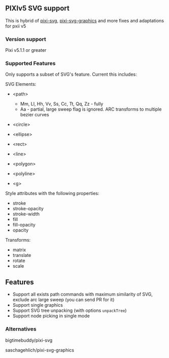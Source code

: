 ## PIXIv5 SVG support

This is hybrid of [pixi-svg](https://github.com/bigtimebuddy/pixi-svg), [pixi-svg-graphics](https://github.com/saschagehlich/pixi-svg-graphics) and more fixes and adaptations for pxii v5
### Version support
    
Pixi v5.1.1 or greater

### Supported Features

Only supports a subset of SVG's feature. Current this includes:

SVG Elements:
* \<path>

    * Mm, Ll, Hh, Vv, Ss, Cc, Tt, Qq, Zz - fully
    * Aa - partial, large sweep flag is ignored. ARC transforms to multiple bezier curves
* \<circle>
* \<ellipse>
* \<rect>
* \<line>
* \<polygon>
* \<polyline>
* \<g>

Style attributes with the following properties:
* stroke
* stroke-opacity
* stroke-width
* fill
* fill-opacity
* opacity

Transforms:
* matrix
* translate
* rotate
* scale

## Features
* Support all exists path commands with maximum similarity of SVG, exclude arc large sweep (you can send PR for it)
* Support single graphics
* Support SVG tree unpacking (with options `unpackTree`)
* Support node picking in single mode

### Alternatives

bigtimebuddy/pixi-svg

saschagehlich/pixi-svg-graphics